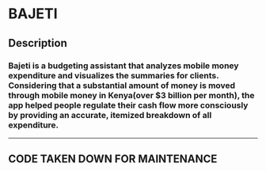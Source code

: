 BAJETI
===================
## Description

### Bajeti is a budgeting assistant that analyzes mobile money expenditure and visualizes the summaries for clients. Considering that a substantial amount of money is moved through mobile money in Kenya(over $3 billion per month), the app helped people regulate their cash flow more consciously by providing an accurate, itemized breakdown of all expenditure.
------------------------------------------------------------------------


## CODE TAKEN DOWN FOR MAINTENANCE
